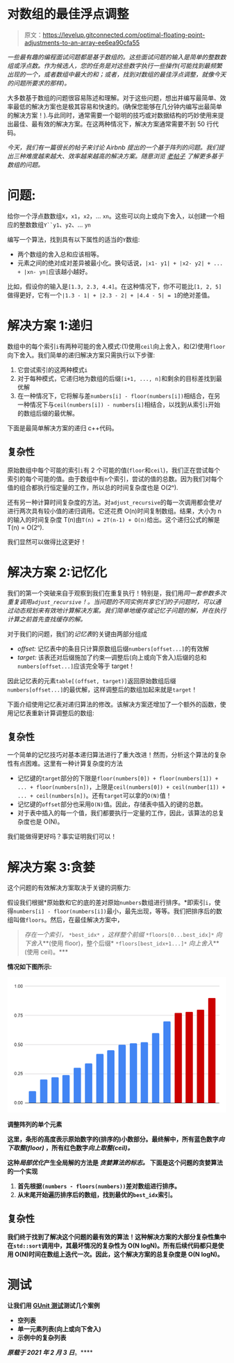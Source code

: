# 对数组的最佳浮点调整

> 原文：<https://levelup.gitconnected.com/optimal-floating-point-adjustments-to-an-array-ee6ea90cfa55>

*一些最有趣的编程面试问题都是基于数组的。这些面试问题的输入是简单的整数数组或浮点数。作为候选人，您的任务是对这些数字执行一些操作(可能找到最频繁出现的一个，或者数组中最大的和；或者，找到对数组的最佳浮点调整，就像今天的问题所要求的那样)。*

大多数基于数组的问题很容易陈述和理解。对于这些问题，想出并编写最简单、效率最低的解决方案也是极其容易和快速的。(确保您能够在几分钟内编写出最简单的解决方案！).与此同时，通常需要一个聪明的技巧或对数据结构的巧妙使用来提出最佳、最有效的解决方案。在这两种情况下，解决方案通常需要不到 50 行代码。

*今天，我们有一篇很长的帖子来讨论 Airbnb 提出的一个基于阵列的问题。我们提出三种难度越来越大、效率越来越高的解决方案。随意浏览* [*老帖子*](https://medium.com/swlh/smallest-missing-positive-integer-in-an-array-b6f197e78a16) *了解更多基于数组的问题。*

# 问题:

给你一个浮点数数组`X`，`x1`，`x2`，… `xn`。这些可以向上或向下舍入，以创建一个相应的整数数组`Y``y1`、`y2`、… `yn`

编写一个算法，找到具有以下属性的适当的`Y`数组:

*   两个数组的舍入总和应该相等。
*   元素之间的绝对成对差异被最小化。换句话说，`|x1- y1| + |x2- y2| + ... + |xn- yn|`应该越小越好。

比如，假设你的输入是`[1.3, 2.3, 4.4]`。在这种情况下，你不可能比`[1, 2, 5]`做得更好，它有一个`|1.3 - 1| + |2.3 - 2| + |4.4 - 5| = 1`的绝对差值。

# 解决方案 1:递归

数组中的每个索引`i`有两种可能的舍入模式:(1)使用`ceil`向上舍入，和(2)使用`floor`向下舍入。我们简单的递归解决方案只需执行以下步骤:

1.  它尝试索引的这两种模式`i`
2.  对于每种模式，它递归地为数组的后缀`[i+1, ..., n]`和剩余的目标差找到最优解
3.  在一种情况下，它将解与差`numbers[i] - floor(numbers[i])`相结合，在另一种情况下与`ceil(numbers[i]) - numbers[i]`相结合，以找到从索引`i`开始的数组后缀的最优解。

下面是最简单解决方案的递归 c++代码。

## 复杂性

原始数组中每个可能的索引`i`有 2 个可能的值(`floor`和`ceil`)，我们正在尝试每个索引的每个可能的值。由于数组中有`n`个索引，尝试的值的总数。因为我们对每个值的组合都执行恒定量的工作，所以总的时间复杂度也是 O(2ⁿ).

还有另一种计算时间复杂度的方法。对`adjust_recursive`的每一次调用都会使*对*进行两次具有较小值的递归调用。它还花费 O(n)时间复制数组。结果，大小为 n 的输入的时间复杂度 T(n)由`T(n) = 2T(n-1) + O(n)`给出。这个递归公式的解是 T(n) = O(2ⁿ).

我们显然可以做得比这更好！

# 解决方案 2:记忆化

我们的第一个突破来自于观察到我们在重复执行！特别是，我们用*同一套参数多次重复调用`adjust_recursive`！。*当问题的不同实例共享它们的子问题时，可以通过*动态规划来有效地计算解决方案。我们简单地缓存或记忆子问题的解，并在执行计算之前首先查找缓存的解。*

对于我们的问题，我们的*记忆表*的关键由两部分组成

*   *offset:* 记忆表中的条目只计算原数组后缀`numbers[offset...]`的有效解
*   *target:* 该表还对后缀施加了约束—调整后(向上或向下舍入)后缀的总和`numbers[offset...]`应该完全等于 target！

因此记忆表的元素`table[(offset, target)]`返回原始数组后缀`numbers[offset...]`的最优解，这样调整后的数组加起来就是`target`！

下面介绍使用记忆表对递归算法的修改。该解决方案还增加了一个额外的函数，使用记忆表重新计算调整后的数组:

## 复杂性

一个简单的记忆技巧对基本递归算法进行了重大改进！然而，分析这个算法的复杂性有点困难。这里有一种计算复杂度的方法

*   记忆键的`target`部分的下限是`floor(numbers[0]) + floor(numbers[1]) + ... + floor(numbers[n])`，上限是`ceil(numbers[0]) + ceil(number[1]) + ... + ceil(numbers[n])`。还有`target`可以拿的`O(N)`值！
*   记忆键的`offset`部分也采用`O(N)`值。因此，存储表中插入的键的总数。
*   对于表中插入的每一个值，我们都要执行一定量的工作，因此，该算法的总复杂度也是 O(N)。

我们能做得更好吗？事实证明我们可以！

# 解决方案 3:贪婪

这个问题的有效解决方案取决于关键的洞察力:

假设我们根据*原始数和它的底的差对原始`numbers`数组进行排序。*即索引`i`，使得`numbers[i] - floor(numbers[i])`最小，最先出现，等等。我们把排序后的数组叫做`floors`。然后，在最佳解决方案中，

> *存在一个索引，* `*best_idx*` *，这样整个前缀* `*floors[0...best_idx]*` *向下舍入***(使用 floor)，整个后缀* `*floors[best_idx+1...]*` *向上舍入***(使用 ceil)。***

**情况如下图所示:**

**![](img/0851bb0452f1a74fbf41a8a9ae3466bd.png)**

**调整阵列的单个元素**

**这里，条形的高度表示原始数字的(排序的)小数部分。最终解中，所有蓝色数字*向下取整(floor)* ，所有红色数字*向上取整(ceil)。***

**这种*局部优化*产生全局解的方法是 ***贪婪算法的标志。*** 下面是这个问题的贪婪算法的一个实现**

1.  **首先根据`(numbers - floors(numbers))`差对数组进行排序。**
2.  **从末尾开始遍历排序后的数组，找到最优的`best_idx`索引。**

## **复杂性**

**我们终于找到了解决这个问题的最有效的算法！这种解决方案的大部分复杂性集中在`std::sort`调用中，其最坏情况的复杂性为 O(N logN)。所有后续代码都只是使用 O(N)时间在数组上迭代一次。因此，这个解决方案的总复杂度是 O(N logN)。**

# **测试**

**让我们用 [GUnit 测试](https://github.com/cpp-testing/GUnit)测试几个案例**

*   **空列表**
*   **单一元素列表(向上或向下舍入)**
*   **示例中的复杂列表**

***原载于 2021 年 2 月 3 日*[](https://cppcodingzen.com/?p=2450)**。****